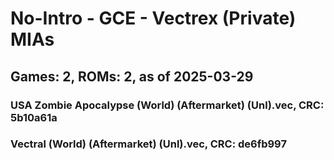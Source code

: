 # No-Intro - GCE - Vectrex (Private) MIAs
## Games: 2, ROMs: 2, as of 2025-03-29

### USA Zombie Apocalypse (World) (Aftermarket) (Unl).vec, CRC: 5b10a61a
### Vectral (World) (Aftermarket) (Unl).vec, CRC: de6fb997
